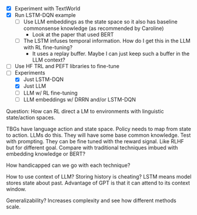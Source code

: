 - [x] Experiment with TextWorld
- [x] Run LSTM-DQN example
    - [ ] Use LLM embeddings as the state space so it also has baseline commonsense
      knowledge (as recommended by Caroline)
      - Look at the paper that used BERT
    - [ ] The LSTM infuses temporal information. How do I get this in the LLM
      with RL fine-tuning?
      - It uses a replay buffer. Maybe I can just keep such a buffer in the LLM context?
- [ ] Use HF TRL and PEFT libraries to fine-tune
- [ ] Experiments
  - [x] Just LSTM-DQN
  - [x] Just LLM
  - [ ] LLM w/ RL fine-tuning
  - [ ] LLM embeddings w/ DRRN and/or LSTM-DQN

Question: How can RL direct a LM to environments with linguistic state/action spaces.

TBGs have language action and state space. Policy needs to map from state to action. LLMs do this. They will have some base common knowledge. Test with prompting. They can be fine tuned with the reward signal. Like RLHF but for different goal. Compare with traditional techniques imbued with embedding knowledge or BERT?

How handicapped can we go with each technique?

How to use context of LLM? Storing history is cheating? LSTM means model stores state about past. Advantage of GPT is that it can attend to its context window.

Generalizability? Increases complexity and see how different methods scale.

